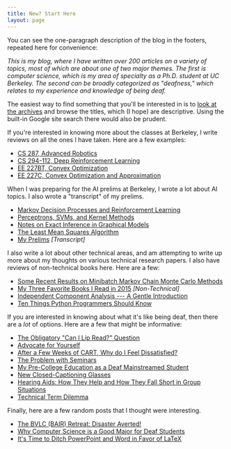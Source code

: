 ```yaml
---
title: New? Start Here
layout: page
---
```


You can see the one-paragraph description of the blog in the footers, repeated here for convenience:

*This is my blog, where I have written over 200 articles on a variety of topics, most of which are
about one of two major themes. The first is computer science, which is my area of specialty as a
Ph.D. student at UC Berkeley. The second can be broadly categorized as "deafness," which relates to
my experience and knowledge of being deaf.*

The easiest way to find something that you'll be interested in is to [look at the archives][10] and
browse the titles, which (I hope) are descriptive. Using the built-in Google site search there would
also be prudent.

If you're interested in knowing more about the classes at Berkeley, I write reviews on all the ones
I have taken. Here are a few examples:

- [CS 287, Advanced Robotics][1]
- [CS 294-112, Deep Reinforcement Learning][2]
- [EE 227BT, Convex Optimization][3]
- [EE 227C, Convex Optimization and Approximation][4]

When I was preparing for the AI prelims at Berkeley, I wrote a lot about AI topics. I also wrote a
"transcript" of my prelims.

- [Markov Decision Processes and Reinforcement Learning][5]
- [Perceptrons, SVMs, and Kernel Methods][6]
- [Notes on Exact Inference in Graphical Models][7]
- [The Least Mean Squares Algorithm][8]
- [My Prelims][9] *[Transcript]*

I also write a lot about other technical areas, and am attempting to write up more about my thoughts
on various technical research papers. I also have reviews of non-technical books here. Here are a
few:

- [Some Recent Results on Minibatch Markov Chain Monte Carlo Methods][25]
- [My Three Favorite Books I Read in 2015][20] *[Non-Technical]*
- [Independent Component Analysis --- A Gentle Introduction][17]
- [Ten Things Python Programmers Should Know][14]

If you are interested in knowing about what it's like being deaf, then there are a *lot* of options.
Here are a few that might be informative:

- [The Obligatory "Can I Lip Read?" Question][19]
- [Advocate for Yourself][13]
- [After a Few Weeks of CART, Why do I Feel Dissatisfied?][16]
- [The Problem with Seminars][15]
- [My Pre-College Education as a Deaf Mainstreamed Student][22]
- [New Closed-Captioning Glasses][23]
- [Hearing Aids: How They Help and How They Fall Short in Group Situations][11]
- [Technical Term Dilemma][21]

Finally, here are a few random posts that I thought were interesting.

- [The BVLC (BAIR) Retreat: Disaster Averted!][18]
- [Why Computer Science is a Good Major for Deaf Students][12]
- [It's Time to Ditch PowerPoint and Word in Favor of LaTeX][24]

[1]:https://danieltakeshi.github.io/2015-12-21-review-of-advanced-robotics-cs-287-at-berkeley/
[2]:https://danieltakeshi.github.io/2015-12-17-review-of-deep-reinforcement-learning-cs-294-112-at-berkeley/
[3]:https://danieltakeshi.github.io/2015-12-22-review-of-convex-optimization-ee-227bt-at-berkeley/
[4]:https://danieltakeshi.github.io/2016-05-21-review-of-convex-optimization-and-approximation-ee-227c-at-berkeley/
[5]:https://danieltakeshi.github.io/2015-08-02-markov-decision-processes-and-reinforcement-learning/
[6]:https://danieltakeshi.github.io/2015-08-08-perceptrons-svms-and-kernel-methods.md/
[7]:https://danieltakeshi.github.io/2015-07-12-notes-on-exact-inference-in-graphical-models/
[8]:https://danieltakeshi.github.io/2015-07-29-the-least-mean-squares-algorithm/
[9]:https://danieltakeshi.github.io/2015-09-01-my-prelims/
[10]:https://danieltakeshi.github.io/archive.html
[11]:https://danieltakeshi.github.io/2012/08/06/hearing-aids-how-they-help-and-how-they-fall-short-in-group-situations/
[12]:https://danieltakeshi.github.io/2013/02/06/why-computer-science-is-a-good-major-for-deaf-students/
[13]:https://danieltakeshi.github.io/2015-06-20-advocate-for-yourself/
[14]:https://danieltakeshi.github.io/2013/07/05/ten-things-python-programmers-should-know/
[15]:https://danieltakeshi.github.io/2013/11/10/the-problem-with-seminars/
[16]:https://danieltakeshi.github.io/2014/10/05/after-a-few-weeks-of-cart-why-do-i-feel-dissatisfied/
[17]:https://danieltakeshi.github.io/2015/01/03/independent-component-analysis-a-gentle-introduction/
[18]:https://danieltakeshi.github.io/2016-04-16-the-bvlc-bair-retreat-disaster-averted/
[19]:https://danieltakeshi.github.io/2016-05-24-the-obligatory-can-i-lip-read-question/
[20]:https://danieltakeshi.github.io/2015-12-28-my-three-favorite-books-i-read-in-2015/
[21]:https://danieltakeshi.github.io/2012/02/04/technical-term-dilemma/
[22]:https://danieltakeshi.github.io/2013/08/08/my-pre-college-education-as-a-deaf-mainstreamed-student/
[23]:https://danieltakeshi.github.io/2013/06/28/new-closed-captioning-glasses/
[24]:https://danieltakeshi.github.io/2013/07/12/its-time-to-ditch-powerpoint-and-word-in-favor-of-latex/
[25]:https://danieltakeshi.github.io/2016-06-19-some-recent-results-on-minibatch-markov-chain-monte-carlo-methods/

